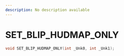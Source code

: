 ```yaml
---
description: No description available 
---
```


# SET_BLIP_HUDMAP_ONLY

```cpp
void SET_BLIP_HUDMAP_ONLY(int _Unk0, int _Unk1);
```